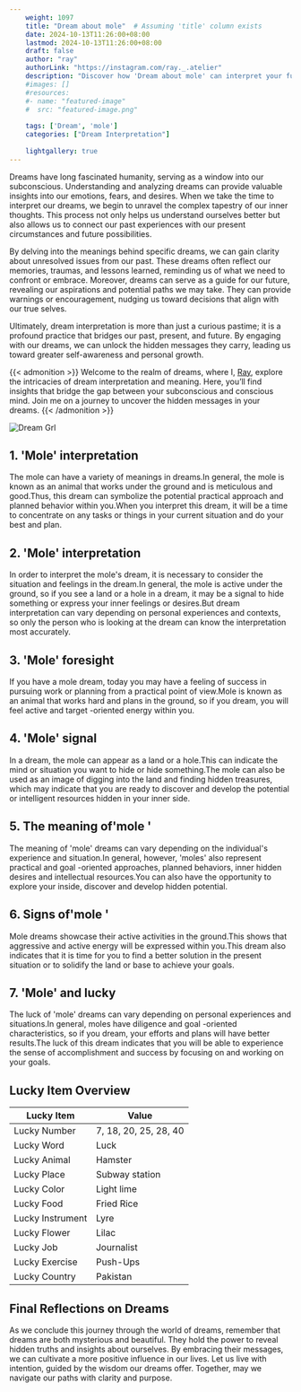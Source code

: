 ```yaml
---
    weight: 1097
    title: "Dream about mole"  # Assuming 'title' column exists
    date: 2024-10-13T11:26:00+08:00
    lastmod: 2024-10-13T11:26:00+08:00
    draft: false
    author: "ray"
    authorLink: "https://instagram.com/ray._.atelier"
    description: "Discover how 'Dream about mole' can interpret your future and uncover its significant meanings in your life."
    #images: []
    #resources:
    #- name: "featured-image"
    #  src: "featured-image.png"
    
    tags: ['Dream', 'mole']
    categories: ["Dream Interpretation"]
    
    lightgallery: true
---
```

    
Dreams have long fascinated humanity, serving as a window into our subconscious. Understanding and analyzing dreams can provide valuable insights into our emotions, fears, and desires. When we take the time to interpret our dreams, we begin to unravel the complex tapestry of our inner thoughts. This process not only helps us understand ourselves better but also allows us to connect our past experiences with our present circumstances and future possibilities.

By delving into the meanings behind specific dreams, we can gain clarity about unresolved issues from our past. These dreams often reflect our memories, traumas, and lessons learned, reminding us of what we need to confront or embrace. Moreover, dreams can serve as a guide for our future, revealing our aspirations and potential paths we may take. They can provide warnings or encouragement, nudging us toward decisions that align with our true selves.

Ultimately, dream interpretation is more than just a curious pastime; it is a profound practice that bridges our past, present, and future. By engaging with our dreams, we can unlock the hidden messages they carry, leading us toward greater self-awareness and personal growth.

{{< admonition >}}
Welcome to the realm of dreams, where I, [Ray](https://instagram.com/ray._.atelier), explore the intricacies of dream interpretation and meaning. Here, you’ll find insights that bridge the gap between your subconscious and conscious mind. Join me on a journey to uncover the hidden messages in your dreams.
{{< /admonition >}}

![Dream Grl](https://cdn.pixabay.com/photo/2017/11/02/03/35/gothic-2910057_1280.jpg "Dream Grl")

## 1. 'Mole' interpretation
The mole can have a variety of meanings in dreams.In general, the mole is known as an animal that works under the ground and is meticulous and good.Thus, this dream can symbolize the potential practical approach and planned behavior within you.When you interpret this dream, it will be a time to concentrate on any tasks or things in your current situation and do your best and plan.

## 2. 'Mole' interpretation
In order to interpret the mole's dream, it is necessary to consider the situation and feelings in the dream.In general, the mole is active under the ground, so if you see a land or a hole in a dream, it may be a signal to hide something or express your inner feelings or desires.But dream interpretation can vary depending on personal experiences and contexts, so only the person who is looking at the dream can know the interpretation most accurately.

## 3. 'Mole' foresight
If you have a mole dream, today you may have a feeling of success in pursuing work or planning from a practical point of view.Mole is known as an animal that works hard and plans in the ground, so if you dream, you will feel active and target -oriented energy within you.

## 4. 'Mole' signal
In a dream, the mole can appear as a land or a hole.This can indicate the mind or situation you want to hide or hide something.The mole can also be used as an image of digging into the land and finding hidden treasures, which may indicate that you are ready to discover and develop the potential or intelligent resources hidden in your inner side.

## 5. The meaning of'mole '
The meaning of 'mole' dreams can vary depending on the individual's experience and situation.In general, however, 'moles' also represent practical and goal -oriented approaches, planned behaviors, inner hidden desires and intellectual resources.You can also have the opportunity to explore your inside, discover and develop hidden potential.

## 6. Signs of'mole '
Mole dreams showcase their active activities in the ground.This shows that aggressive and active energy will be expressed within you.This dream also indicates that it is time for you to find a better solution in the present situation or to solidify the land or base to achieve your goals.

## 7. 'Mole' and lucky
The luck of 'mole' dreams can vary depending on personal experiences and situations.In general, moles have diligence and goal -oriented characteristics, so if you dream, your efforts and plans will have better results.The luck of this dream indicates that you will be able to experience the sense of accomplishment and success by focusing on and working on your goals.

## Lucky Item Overview
| Lucky Item          | Value              |
|---------------|--------------------|
| Lucky Number        | 7, 18, 20, 25, 28, 40  |
| Lucky Word          | Luck |
| Lucky Animal        | Hamster |
| Lucky Place         | Subway station     |
| Lucky Color         | Light lime     |
| Lucky Food          | Fried Rice      |
| Lucky Instrument    | Lyre |
| Lucky Flower        | Lilac    |
| Lucky Job           | Journalist       |
| Lucky Exercise      | Push-Ups  |
| Lucky Country       | Pakistan    |


##  Final Reflections on Dreams

As we conclude this journey through the world of dreams, remember that dreams are both mysterious and beautiful. They hold the power to reveal hidden truths and insights about ourselves. By embracing their messages, we can cultivate a more positive influence in our lives. Let us live with intention, guided by the wisdom our dreams offer. Together, may we navigate our paths with clarity and purpose.
